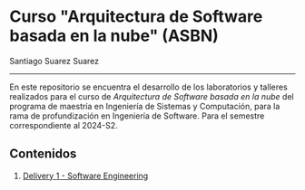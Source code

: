 # Curso "Arquitectura de Software basada en la nube" (ASBN)
Santiago Suarez Suarez

---

En este repositorio se encuentra el desarrollo de los laboratorios y talleres realizados para el curso de *Arquitectura de Software basada en la nube* del programa de maestría en Ingeniería de Sistemas y Computación, para la rama de profundización en Ingeniería de Software. Para el semestre correspondiente al 2024-S2.

## Contenidos
1. [Delivery 1 - Software Engineering](https://github.com/ssbeater/unal-arquitectura-software-basada-nube/tree/main/isbn_mo)
